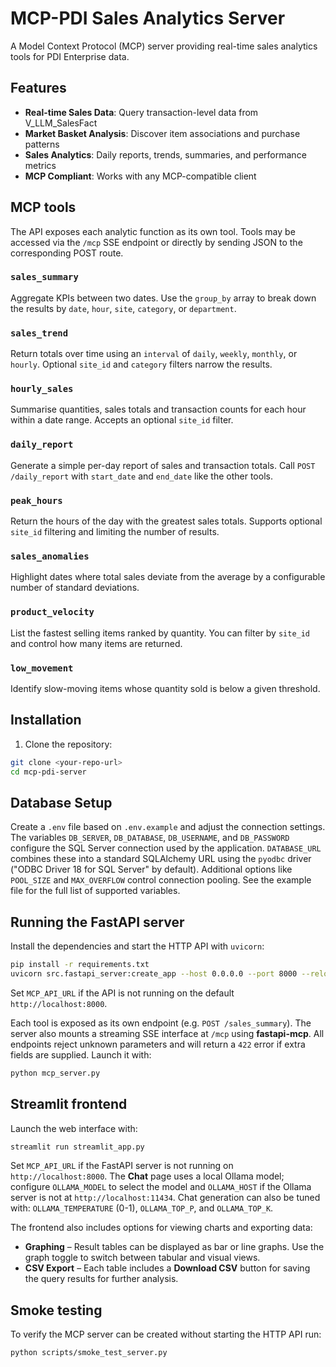 # MCP-PDI Sales Analytics Server

A Model Context Protocol (MCP) server providing real-time sales analytics tools for PDI Enterprise data.

## Features

- **Real-time Sales Data**: Query transaction-level data from V_LLM_SalesFact
- **Market Basket Analysis**: Discover item associations and purchase patterns
- **Sales Analytics**: Daily reports, trends, summaries, and performance metrics
- **MCP Compliant**: Works with any MCP-compatible client

## MCP tools

The API exposes each analytic function as its own tool. Tools may be accessed
via the `/mcp` SSE endpoint or directly by sending JSON to the corresponding
POST route.

### `sales_summary`

Aggregate KPIs between two dates. Use the `group_by` array to break down the
results by `date`, `hour`, `site`, `category`, or `department`.

### `sales_trend`

Return totals over time using an `interval` of `daily`, `weekly`, `monthly`, or
`hourly`. Optional `site_id` and `category` filters narrow the results.

### `hourly_sales`

Summarise quantities, sales totals and transaction counts for each hour within a
date range. Accepts an optional `site_id` filter.

### `daily_report`

Generate a simple per-day report of sales and transaction totals. Call
`POST /daily_report` with `start_date` and `end_date` like the other tools.

### `peak_hours`

Return the hours of the day with the greatest sales totals. Supports optional
`site_id` filtering and limiting the number of results.

### `sales_anomalies`

Highlight dates where total sales deviate from the average by a configurable
number of standard deviations.

### `product_velocity`

List the fastest selling items ranked by quantity. You can filter by `site_id`
and control how many items are returned.

### `low_movement`

Identify slow-moving items whose quantity sold is below a given threshold.

## Installation

1. Clone the repository:

```bash
git clone <your-repo-url>
cd mcp-pdi-server
```

## Database Setup

Create a `.env` file based on `.env.example` and adjust the connection
settings. The variables `DB_SERVER`, `DB_DATABASE`, `DB_USERNAME`, and
`DB_PASSWORD` configure the SQL Server connection used by the application.
`DATABASE_URL` combines these into a standard SQLAlchemy URL using the
`pyodbc` driver ("ODBC Driver 18 for SQL Server" by default). Additional options like `POOL_SIZE` and `MAX_OVERFLOW`
control connection pooling. See the example file for the full list of
supported variables.


## Running the FastAPI server

Install the dependencies and start the HTTP API with `uvicorn`:

```bash
pip install -r requirements.txt
uvicorn src.fastapi_server:create_app --host 0.0.0.0 --port 8000 --reload
```

Set `MCP_API_URL` if the API is not running on the default `http://localhost:8000`.

Each tool is exposed as its own endpoint (e.g. `POST /sales_summary`). The server
also mounts a streaming SSE interface at `/mcp` using **fastapi-mcp**.
All endpoints reject unknown parameters and will return a `422` error if extra
fields are supplied.
Launch it with:

```bash
python mcp_server.py
```


## Streamlit frontend

Launch the web interface with:

```bash
streamlit run streamlit_app.py
```


Set `MCP_API_URL` if the FastAPI server is not running on `http://localhost:8000`.
The **Chat** page uses a local Ollama model; configure `OLLAMA_MODEL` to select the
model and `OLLAMA_HOST` if the Ollama server is not at `http://localhost:11434`.
Chat generation can also be tuned with:
`OLLAMA_TEMPERATURE` (0-1), `OLLAMA_TOP_P`, and `OLLAMA_TOP_K`.

The frontend also includes options for viewing charts and exporting data:

- **Graphing** – Result tables can be displayed as bar or line graphs.
  Use the graph toggle to switch between tabular and visual views.
- **CSV Export** – Each table includes a **Download CSV** button
  for saving the query results for further analysis.


## Smoke testing

To verify the MCP server can be created without starting the HTTP API run:

```bash
python scripts/smoke_test_server.py
```
